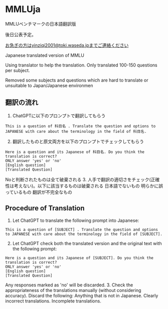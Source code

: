 # MMLUja
MMLUベンチマークの日本語翻訳版

後日公表予定。

お急ぎの方はyinziqi2001@toki.waseda.jpまでご連絡ください

Japanese translated version of MMLU

Using translator to help the translation. Only translated 100-150 questions per subject.

Removed some subjects and questions which are hard to translate or unsuitable to Japan/Japanese environmen

## 翻訳の流れ
1. ChatGPTに以下のプロンプトで翻訳してもらう
```
This is a question of 科目名 . Translate the question and options to JAPANESE with care about the terminology in the field of 科目名.
```
2. 翻訳したものと原文両方を以下のプロンプトでチェックしてもらう
```
Here is a question and its Japanese of 科目名. Do you think the translation is correct?
ONLY answer 'yes' or 'no'
[English question]
[Translated Question]
```
Noと判断されたものは全て破棄される
3. 人手で翻訳の適切さをチェック(正確性は考えない)。以下に該当するものは破棄される
    日本語でないもの
    明らかに誤っているもの
    翻訳が不完全なもの


## Procedure of Translation
1. Let ChatGPT to translate the following prompt into Japanese:
```
This is a question of [SUBJECT] . Translate the question and options to JAPANESE with care about the terminology in the field of [SUBJECT].
```
2. Let ChatGPT check both the translated version and the original text with the following prompt:
```
Here is a question and its Japanese of [SUBJECT]. Do you think the translation is correct?
ONLY answer 'yes' or 'no'
[English question]
[Translated Question]
```
Any responses marked as 'no' will be discarded.
3. Check the appropriateness of the translations manually (without considering accuracy). Discard the following:
  Anything that is not in Japanese.
  Clearly incorrect translations.
  Incomplete translations.
